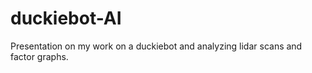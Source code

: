 # duckiebot-AI
Presentation on my work on a duckiebot and analyzing lidar scans and factor graphs. 
